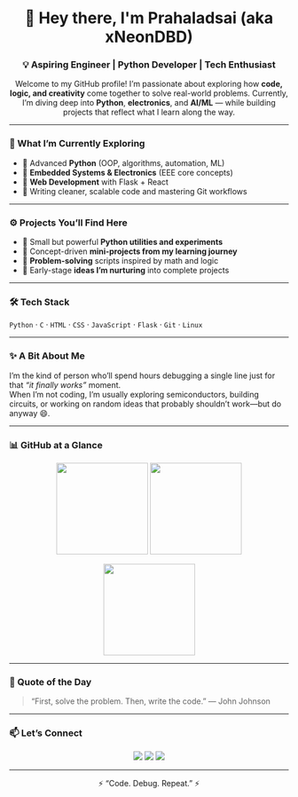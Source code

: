 <!-- Profile README for xNeonDBD -->

<h1 align="center">👋 Hey there, I'm Prahaladsai (aka xNeonDBD)</h1>
<h3 align="center">💡 Aspiring Engineer | Python Developer | Tech Enthusiast</h3>

<p align="center">
Welcome to my GitHub profile! I’m passionate about exploring how <b>code, logic, and creativity</b> come together to solve real-world problems.  
Currently, I’m diving deep into <b>Python</b>, <b>electronics</b>, and <b>AI/ML</b> — while building projects that reflect what I learn along the way.
</p>

---

### 🧠 What I’m Currently Exploring
- 🔹 Advanced **Python** (OOP, algorithms, automation, ML)
- 🔹 **Embedded Systems & Electronics** (EEE core concepts)
- 🔹 **Web Development** with Flask + React
- 🔹 Writing cleaner, scalable code and mastering Git workflows

---

### ⚙️ Projects You’ll Find Here
- 🧩 Small but powerful **Python utilities and experiments**  
- 🔬 Concept-driven **mini-projects from my learning journey**  
- 🧮 **Problem-solving** scripts inspired by math and logic  
- 🌱 Early-stage **ideas I’m nurturing** into complete projects  

---

### 🛠️ Tech Stack
`Python` · `C` · `HTML` · `CSS` · `JavaScript` · `Flask` · `Git` · `Linux`

---

### ✨ A Bit About Me
I’m the kind of person who’ll spend hours debugging a single line just for that *“it finally works”* moment.  
When I’m not coding, I’m usually exploring semiconductors, building circuits, or working on random ideas that probably shouldn’t work—but do anyway 😄.

---

### 📊 GitHub at a Glance

<p align="center">
  <img src="https://github-readme-stats.vercel.app/api?username=xNeonDBD&show_icons=true&theme=tokyonight" height="165">
  <img src="https://github-readme-stats.vercel.app/api/top-langs/?username=xNeonDBD&layout=compact&theme=tokyonight" height="165">
</p>

<p align="center">
  <img src="https://streak-stats.demolab.com?user=xNeonDBD&theme=tokyonight" height="165">
</p>

---

### 💬 Quote of the Day
> “First, solve the problem. Then, write the code.” — John Johnson  

---

### 📫 Let’s Connect

<p align="center">
  <a href="https://github.com/xNeonDBD"><img src="https://img.shields.io/badge/GitHub-181717?style=for-the-badge&logo=github&logoColor=white"></a>
  <a href="https://linkedin.com/in/xNeonDBD"><img src="https://img.shields.io/badge/LinkedIn-0077B5?style=for-the-badge&logo=linkedin&logoColor=white"></a>
  <a href="mailto:xneondbd@gmail.com"><img src="https://img.shields.io/badge/Email-D14836?style=for-the-badge&logo=gmail&logoColor=white"></a>
</p>

---

<p align="center">⚡ “Code. Debug. Repeat.” ⚡</p>
